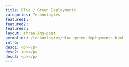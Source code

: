 ```yaml
---
title: Blue / Green Deployments
categories: Technologies
featured1:
featured2:
featured3:
layout: three-img-post
permalink: /technologies/blue-green-deployments.html
intro:
desc1: <p></p>
desc2: <p></p>
desc3: <p></p>
---
```


